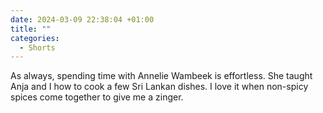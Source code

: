 ```yaml
---
date: 2024-03-09 22:38:04 +01:00
title: ""
categories:
  - Shorts
---
```


As always, spending time with Annelie Wambeek is effortless. She taught Anja and I how to cook a few Sri Lankan dishes. I love it when non-spicy spices come together to give me a zinger.
